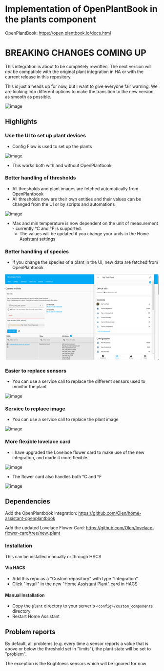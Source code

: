# Implementation of OpenPlantBook in the plants component

OpenPlantBook: https://open.plantbook.io/docs.html

# BREAKING CHANGES COMING UP

This integration is about to be completely rewritten.  The next version will *not* be compatible with the original plant integration in HA or with the current release in this repository.

This is just a heads up for now, but I want to give everyone fair warning. We are looking into different options to make the transition to the new version as smooth as possible.

![image](https://user-images.githubusercontent.com/203184/180956019-2733ad82-3be2-47cb-bdbf-3f5db2127a96.png)


## Highlights 

### Use the UI to set up plant devices
* Config Flow is used to set up the plants

![image](https://community-assets.home-assistant.io/original/4X/b/d/2/bd23a66ace82209f2030f46ad76c2aa8534cf040.gif)

* This works both with and without OpenPlantbook

### Better handling of thresholds

* All thresholds and plant images are fetched automatically from OpenPlantbook
* All thresholds now are their own entities and their values can be changed from the UI or by scripts and automations

![image](https://user-images.githubusercontent.com/203184/180942669-016e2552-6694-4c37-95e2-2a5a8204b148.png)

* Max and min temperature is now dependent on the unit of measurement - currently °C and °F is supported.
  * The values will be updated if you change your units in the Home Assistant settings

### Better handling of species

* If you change the species of a plant in the UI, new data are fetched from OpenPlantbook

![Image](change_plant.gif)

### Easier to replace sensors

* You can use a service call to replace the different sensors used to monitor the plant

![image](https://user-images.githubusercontent.com/203184/180942138-d77cbad4-8e06-448c-bd1a-4e2b8f12a951.png)


### Service to replace image

* You can use a service call to replace the plant image

![image](https://user-images.githubusercontent.com/203184/181352702-260774a0-4f5b-4387-a1cb-7dd7c3aa4698.png)



### More flexible lovelace card

* I have upgraded the Lovelace flower card to make use of the new integration, and made it more flexible.

![image](https://user-images.githubusercontent.com/203184/181259328-f5d386bf-3dce-4ed2-b683-882f2d4b0c66.png)

* The flower card also handles both °C and °F

![image](https://user-images.githubusercontent.com/203184/181259071-58622446-3e24-4f93-8334-293748958bd2.png)




## Dependencies

Add the OpenPlantbook integration: https://github.com/Olen/home-assistant-openplantbook

Add the updated Lovelace Flower Card: https://github.com/Olen/lovelace-flower-card/tree/new_plant


### Installation
This can be installed manually or through HACS
#### Via HACS
* Add this repo as a "Custom repository" with type "Integration"
* Click "Install" in the new "Home Assistant Plant" card in HACS
#### Manual Installation
* Copy the `plant` directory to your server's `<config>/custom_components` directory
* Restart Home Assistant

## Problem reports
By default, all problems (e.g. every time a sensor reports a value that is above or below the threshold set in "limits"), the plant state will be set to "problem".

The exception is the Brightness sensors which will be ignored for now


